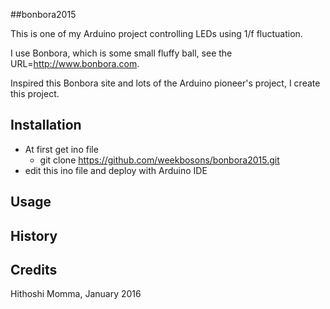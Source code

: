 ##bonbora2015

This is one of my Arduino project controlling LEDs using 1/f fluctuation.

I use Bonbora, which is some small fluffy ball, see the URL=http://www.bonbora.com.

Inspired this Bonbora site and lots of the Arduino pioneer's project, I create this project.




## Installation
* At first get ino file
  - git clone https://github.com/weekbosons/bonbora2015.git
* edit this ino file and deploy with Arduino IDE


## Usage

## History

## Credits
 Hithoshi Momma, January 2016
